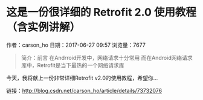 # 这是一份很详细的 Retrofit 2.0 使用教程（含实例讲解）
作者：carson_ho
日期：2017-06-27 09:57
浏览量：7677
> 简介：前言
在Andrroid开发中，网络请求十分常用
而在Android网络请求库中，Retrofit是当下最热的一个网络请求库
 
今天，我将献上一份非常详细Retrofit v2.0的使用教程，希望你...

 链接：http://blog.csdn.net/carson_ho/article/details/73732076
